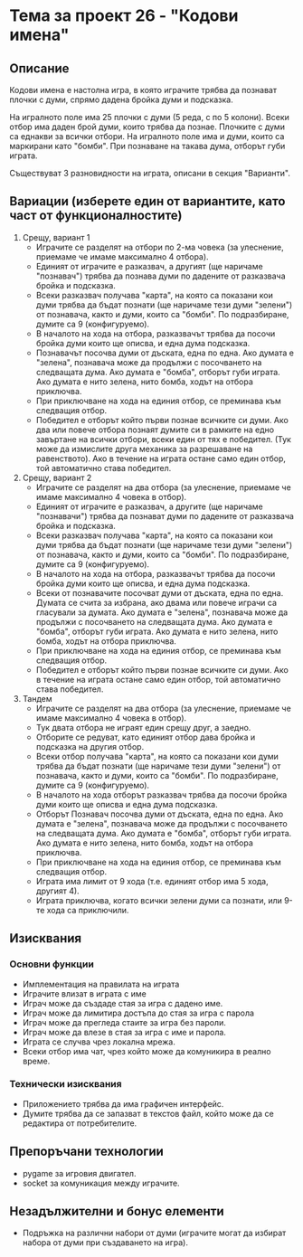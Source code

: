 # Тема за проект 26 - "Кодови имена"

## Описание

Кодови имена е настолна игра, в която играчите трябва да познават плочки с думи, спрямо дадена бройка думи и подсказка.

На игралното поле има 25 плочки с думи (5 реда, с по 5 колони). Всеки отбор има даден брой думи, които трябва да познае.
Плочките с думи са еднакви за всички отбори.
На игралното поле има и думи, които са маркирани като "бомби". При познаване на такава дума, отборът губи играта.

Съществуват 3 разновидности на играта, описани в секция "Варианти".

## Вариации (изберете един от вариантите, като част от функционалностите)

1. Срещу, вариант 1
    - Играчите се разделят на отбори по 2-ма човека (за улеснение, приемаме че имаме максимално 4 отбора).
    - Единият от играчите е разказвач, а другият (ще наричаме "познавач") трябва да познава думи по дадените от разказвача бройка и подсказка.
    - Всеки разказвач получава "карта", на която са показани кои думи трябва да бъдат познати (ще наричаме тези думи "зелени") от познавача, както и думи, които са "бомби". По подразбиране, думите са 9 (конфигуруемо).
    - В началото на хода на отбора, разказвачът трябва да посочи бройка думи които ще описва, и една дума подсказка.
    - Познавачът посочва думи от дъската, една по една. Ако думата е "зелена", познавача може да продължи с посочването на следващата дума. Ако думата е "бомба", отборът губи играта. Ако думата е нито зелена, нито бомба, ходът на отбора приключва.
    - При приключване на хода на единия отбор, се преминава към следващия отбор.
    - Победител е отборът който първи познае всичките си думи. Ако два или повече отбора познаят думите си в рамките на едно завъртане на всички отбори, всеки един от тях е победител. (Тук може да измислите друга механика за разрешаване на равенството). Ако в течение на играта остане само един отбор, той автоматично става победител.
2. Срещу, вариант 2
    - Играчите се разделят на два отбора (за улеснение, приемаме че имаме максимално 4 човека в отбор).
    - Единият от играчите е разказвач, а другите (ще наричаме "познавачи") трябва да познават думи по дадените от разказвача бройка и подсказка.
    - Всеки разказвач получава "карта", на която са показани кои думи трябва да бъдат познати (ще наричаме тези думи "зелени") от познавача, както и думи, които са "бомби". По подразбиране, думите са 9 (конфигуруемо).
    - В началото на хода на отбора, разказвачът трябва да посочи бройка думи които ще описва, и една дума подсказка.
    - Всеки от познавачите посочват думи от дъската, една по една. Думата се счита за избрана, ако двама или повече играчи са гласували за думата. Ако думата е "зелена", познавача може да продължи с посочването на следващата дума. Ако думата е "бомба", отборът губи играта. Ако думата е нито зелена, нито бомба, ходът на отбора приключва.
    - При приключване на хода на единия отбор, се преминава към следващия отбор.
    - Победител е отборът който първи познае всичките си думи. Ако в течение на играта остане само един отбор, той автоматично става победител.
3. Тандем
    - Играчите се разделят на два отбора (за улеснение, приемаме че имаме максимално 4 човека в отбор).
    - Тук двата отбора не играят един срещу друг, а заедно.
    - Отборите се редуват, като единият отбор дава бройка и подсказка на другия отбор.
    - Всеки отбор получава "карта", на която са показани кои думи трябва да бъдат познати (ще наричаме тези думи "зелени") от познавача, както и думи, които са "бомби". По подразбиране, думите са 9 (конфигуруемо).
    - В началото на хода отборът разказвач трябва да посочи бройка думи които ще описва и една дума подсказка.
    - Отборът Познавач посочва думи от дъската, една по една. Ако думата е "зелена", познавача може да продължи с посочването на следващата дума. Ако думата е "бомба", отборът губи играта. Ако думата е нито зелена, нито бомба, ходът на отбора приключва.
    - При приключване на хода на единия отбор, се преминава към следващия отбор.
    - Играта има лимит от 9 хода (т.е. единият отбор има 5 хода, другият 4).
    - Играта приключва, когато всички зелени думи са познати, или 9-те хода са приключили.

## Изисквания

### Основни функции

- Имплементация на правилата на играта
- Играчите влизат в играта с име
- Играч може да създаде стая за игра с дадено име.
- Играч може да лимитира достъпа до стая за игра с парола
- Играч може да прегледа стаите за игра без пароли.
- Играч може да влезе в стая за игра с име и парола.
- Играта се случва чрез локална мрежа.
- Всеки отбор има чат, чрез който може да комуникира в реално време.

### Технически изисквания

- Приложението трябва да има графичен интерфейс.
- Думите трябва да се запазват в текстов файл, който може да се редактира от потребителите.

## Препоръчани технологии

- pygame за игровия двигател.
- socket за комуникация между играчите.

## Незадължителни и бонус елементи

- Подръжка на различни набори от думи (играчите могат да избират набора от думи при създаването на игра).